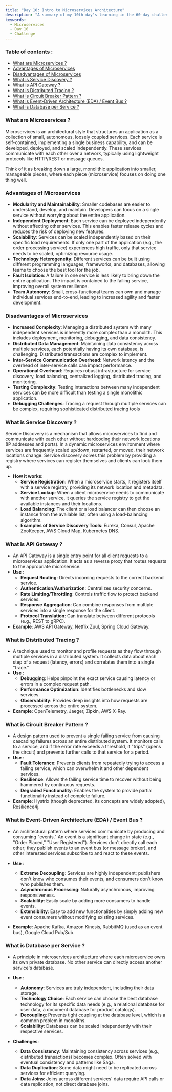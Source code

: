 ```yaml
---
title: "Day 10: Intro to Microservices Architecture"
description: "A summary of my 10th day's learning in the 60-day challenge, covering fundamentals of Microservices Architecture."
keywords:
  - Microservices
  - Day 10
  - Challenge
---
```


### Table of contents :
- [What are Microservices ?](#what-are-microservices-)
- [Advantages of Microservices](#advantages-of-microservices)
- [Disadvantages of Microservices](#disadvantages-of-microservices)
- [What is Service Discovery ?](#what-is-service-discovery-)
- [What is API Gateway ?](#what-is-api-gateway-)
- [What is Distributed Tracing ?](#what-is-distributed-tracing-)
- [What is Circuit Breaker Pattern ?](#what-is-circuit-breaker-pattern-)
- [What is Event-Driven Architecture (EDA) / Event Bus ?](#what-is-event-driven-architecture-eda--event-bus-)
- [What is Database per Service ?](#what-is-database-per-service-)


### What are Microservices ?
Microservices is an architectural style that structures an application as a collection of small, autonomous, loosely coupled services. Each service is self-contained, implementing a single business capability, and can be developed, deployed, and scaled independently. These services communicate with each other over a network, typically using lightweight protocols like HTTP/REST or message queues.

Think of it as breaking down a large, monolithic application into smaller, manageable pieces, where each piece (microservice) focuses on doing one thing well.


### Advantages of Microservices
- **Modularity and Maintainability**: Smaller codebases are easier to understand, develop, and maintain. Developers can focus on a single service without worrying about the entire application.
- **Independent Deployment**: Each service can be deployed independently without affecting other services. This enables faster release cycles and reduces the risk of deploying new features.
- **Scalability**: Services can be scaled independently based on their specific load requirements. If only one part of the application (e.g., the order processing service) experiences high traffic, only that service needs to be scaled, optimizing resource usage.
- **Technology Heterogeneity**: Different services can be built using different programming languages, frameworks, and databases, allowing teams to choose the best tool for the job.
- **Fault Isolation**: A failure in one service is less likely to bring down the entire application. The impact is contained to the failing service, improving overall system resilience.
- **Team Autonomy**: Small, cross-functional teams can own and manage individual services end-to-end, leading to increased agility and faster development.

### Disadvantages of Microservices
- **Increased Complexity**: Managing a distributed system with many independent services is inherently more complex than a monolith. This includes deployment, monitoring, debugging, and data consistency.
- **Distributed Data Management**: Maintaining data consistency across multiple services, each potentially having its own database, is challenging. Distributed transactions are complex to implement.
- **Inter-Service Communication Overhead**: Network latency and the overhead of inter-service calls can impact performance.
- **Operational Overhead**: Requires robust infrastructure for service discovery, load balancing, centralized logging, distributed tracing, and monitoring.
- **Testing Complexity**: Testing interactions between many independent services can be more difficult than testing a single monolithic application.
- **Debugging Challenges**: Tracing a request through multiple services can be complex, requiring sophisticated distributed tracing tools



### What is Service Discovery ?
Service Discovery is a mechanism that allows microservices to find and communicate with each other without hardcoding their network locations (IP addresses and ports). In a dynamic microservices environment where services are frequently scaled up/down, restarted, or moved, their network locations change. Service discovery solves this problem by providing a registry where services can register themselves and clients can look them up.

- **How it works**:
    - **Service Registration**: When a microservice starts, it registers itself with a service registry, providing its network location and metadata.
    - **Service Lookup**: When a client microservice needs to communicate with another service, it queries the service registry to get the available instances and their locations.
    - **Load Balancing**: The client or a load balancer can then choose an instance from the available list, often using a load-balancing algorithm.
    - **Examples of Service Discovery Tools**: Eureka, Consul, Apache ZooKeeper, AWS Cloud Map, Kubernetes DNS.

### What is API Gateway ?
- An API Gateway is a single entry point for all client requests to a microservices application. It acts as a reverse proxy that routes requests to the appropriate microservice.
- **Use** :
    - **Request Routing**: Directs incoming requests to the correct backend service.
    - **Authentication/Authorization**: Centralizes security concerns.
    - **Rate Limiting/Throttling**: Controls traffic flow to protect backend services.
    - **Response Aggregation**: Can combine responses from multiple services into a single response for the client.
    - **Protocol Translation**: Can translate between different protocols (e.g., REST to gRPC).
- **Example**: AWS API Gateway, Netflix Zuul, Spring Cloud Gateway.


### What is Distributed Tracing ?
- A technique used to monitor and profile requests as they flow through multiple services in a distributed system. It collects data about each step of a request (latency, errors) and correlates them into a single "trace."
- **Use** :
    - **Debugging**: Helps pinpoint the exact service causing latency or errors in a complex request path.
    - **Performance Optimization**: Identifies bottlenecks and slow services.
    - **Observability**: Provides deep insights into how requests are processed across the entire system.
- **Example**: OpenTelemetry, Jaeger, Zipkin, AWS X-Ray.

### What is Circuit Breaker Pattern ?
- A design pattern used to prevent a single failing service from causing cascading failures across an entire distributed system. It monitors calls to a service, and if the error rate exceeds a threshold, it "trips" (opens the circuit) and prevents further calls to that service for a period.
- **Use** :
   - **Fault Tolerance**: Prevents clients from repeatedly trying to access a failing service, which can overwhelm it and other dependent services.
   - **Resilience**: Allows the failing service time to recover without being hammered by continuous requests.
   - **Degraded Functionality**: Enables the system to provide partial functionality instead of complete failure.
- **Example**: Hystrix (though deprecated, its concepts are widely adopted), Resilience4j.

### What is Event-Driven Architecture (EDA) / Event Bus ?
- An architectural pattern where services communicate by producing and consuming "events." An event is a significant change in state (e.g., "Order Placed," "User Registered"). Services don't directly call each other; they publish events to an event bus (or message broker), and other interested services subscribe to and react to these events.

- **Use** :
   - **Extreme Decoupling**: Services are highly independent; publishers don't know who consumes their events, and consumers don't know who publishes them.
   - **Asynchronous Processing**: Naturally asynchronous, improving responsiveness.
   - **Scalability**: Easily scale by adding more consumers to handle events.
   - **Extensibility**: Easy to add new functionalities by simply adding new event consumers without modifying existing services.
- **Example**: Apache Kafka, Amazon Kinesis, RabbitMQ (used as an event bus), Google Cloud Pub/Sub.

### What is Database per Service ?
- A principle in microservices architecture where each microservice owns its own private database. No other service can directly access another service's database.

- **Use** :
   - **Autonomy**: Services are truly independent, including their data storage.
   - **Technology Choice**: Each service can choose the best database technology for its specific data needs (e.g., a relational database for user data, a document database for product catalogs).
   - **Decoupling**: Prevents tight coupling at the database level, which is a common problem in monoliths.
   - **Scalability**: Databases can be scaled independently with their respective services.

- **Challenges**:
   - **Data Consistency**: Maintaining consistency across services (e.g., distributed transactions) becomes complex. Often solved with eventual consistency and patterns like Saga.
   - **Data Duplication**: Some data might need to be replicated across services for efficient querying.
   - **Data Joins**: Joins across different services' data require API calls or data replication, not direct database joins.

